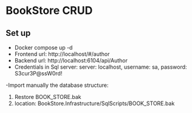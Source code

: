 # BookStore CRUD
## Set up
- Docker compose up -d
- Frontend url: http://localhost/#/author
- Backend url: http://localhost:6104/api/Author
- Credentials in Sql server: server: localhost, username: sa, password: S3cur3P@ssW0rd!

-Import manually the database structure:
1. Restore BOOK_STORE.bak
2. location: BookStore.Infrastructure/SqlScripts/BOOK_STORE.bak
